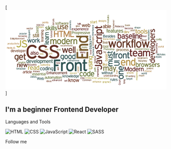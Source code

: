 [![Header](https://github.com/rosliy/rosliy/blob/main/assets/Header.png)]

## I'm a beginner Frontend Developer

Languages and Tools

![HTML](https://img.shields.io/badge/HTML-305453?style=for-the-badge&logo=html5)
![CSS](https://img.shields.io/badge/CSS-305453?style=for-the-badge&logo=CSS3)
![JavaScript](https://img.shields.io/badge/JavaScript-305453?style=for-the-badge&logo=JavaScript)
![React](https://img.shields.io/badge/React-305453?style=for-the-badge&logo=React)
![SASS](https://img.shields.io/badge/SASS-305453?style=for-the-badge&logo=SASS)

Follow me


